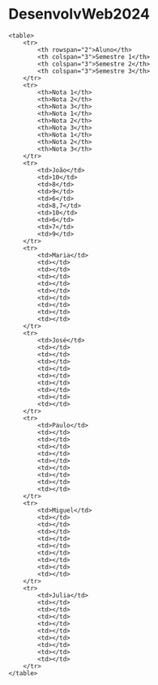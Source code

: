 # DesenvolvWeb2024
<!DOCTYPE html>
<html lang="pt-BR">
<head>
    <meta charset="UTF-8">
    <meta name="viewport" content="width=device-width, initial-scale=1.0">
    <title>Tabela de Notas</title>
    <style>
        table, th, td {
            border: 1px solid black;
            border-collapse: collapse;
        }
        th, td {
            padding: 10px;
            text-align: center;
        }
        th {
            background-color: #dcdcdc;
        }
    </style>
</head>
<body>

    <table>
        <tr>
            <th rowspan="2">Aluno</th>
            <th colspan="3">Semestre 1</th>
            <th colspan="3">Semestre 2</th>
            <th colspan="3">Semestre 3</th>
        </tr>
        <tr>
            <th>Nota 1</th>
            <th>Nota 2</th>
            <th>Nota 3</th>
            <th>Nota 1</th>
            <th>Nota 2</th>
            <th>Nota 3</th>
            <th>Nota 1</th>
            <th>Nota 2</th>
            <th>Nota 3</th>
        </tr>
        <tr>
            <td>João</td>
            <td>10</td>
            <td>8</td>
            <td>9</td>
            <td>6</td>
            <td>8,7</td>
            <td>10</td>
            <td>6</td>
            <td>7</td>
            <td>9</td>
        </tr>
        <tr>
            <td>Maria</td>
            <td></td>
            <td></td>
            <td></td>
            <td></td>
            <td></td>
            <td></td>
            <td></td>
            <td></td>
            <td></td>
        </tr>
        <tr>
            <td>José</td>
            <td></td>
            <td></td>
            <td></td>
            <td></td>
            <td></td>
            <td></td>
            <td></td>
            <td></td>
            <td></td>
        </tr>
        <tr>
            <td>Paulo</td>
            <td></td>
            <td></td>
            <td></td>
            <td></td>
            <td></td>
            <td></td>
            <td></td>
            <td></td>
            <td></td>
        </tr>
        <tr>
            <td>Miguel</td>
            <td></td>
            <td></td>
            <td></td>
            <td></td>
            <td></td>
            <td></td>
            <td></td>
            <td></td>
            <td></td>
        </tr>
        <tr>
            <td>Julia</td>
            <td></td>
            <td></td>
            <td></td>
            <td></td>
            <td></td>
            <td></td>
            <td></td>
            <td></td>
            <td></td>
        </tr>
    </table>

</body>
</html>
